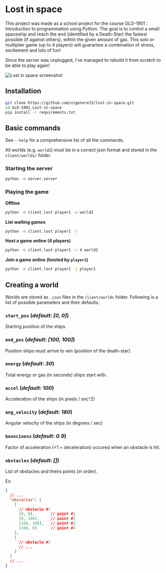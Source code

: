 # Lost in space

This project was made as a school project for the course GLO-1901 : Introduction to programmation using Python. The goal is to control a small spaceship and reach the end (identified by a Death-Star) the fastest possible (if against others), within the given amount of gas. This solo or multiplier game (up to 4 players) will guarantee a combination of stress, excitement and lots of fun!

Since the server was unplugged, I've managed to rebuild it from scratch to be able to play again!

![Lost in space screenshot](https://user-images.githubusercontent.com/32545895/57194913-8011e500-6f1a-11e9-8582-dcb49983ba1e.png)

## Installation

```bash
git clone https://github.com/vigenere23/lost-in-space.git
cd GLO-1901_Lost-in-space
pip install -r requirements.txt
```

## Basic commands

See `--help` for a comprehensive list of all the commands.

All worlds (e.g. `world2`) must be in a correct json format and stored in the `client/worlds/` folder.

### Starting the server

```bash
python -m server.server
```

### Playing the game

**Offline**
```bash
python -m client.lost player1 -o world2
```

**List waiting games**
```bash
python -m client.lost player1 -l
```

**Host a game online (4 players)**
```bash
python -m client.lost player1 -c 4 world2
```

**Join a game online (hosted by `player1`)**
```bash
python -m client.lost player1 -j player1
```

## Creating a world

Worlds are stored as `.json` files in the `client/worlds` folder. Following is a list of possible parameters and their defaults. 

### `start_pos` (*default: [0, 0]*)

Starting position of the ships. 

### `end_pos` (*default: [100, 100]*)

Position ships must arrive to win (position of the death-star). 

### `energy` (*default: 30*)

Total energy or gas (in seconds) ships start with. 

### `accel` (*default: 100*)

Acceleration of the ships (in pixels / sec^2)

### `ang_velocity` (*default: 180*)

Angular velocity of the ships (in degrees / sec)

### `bounciness` (*default: 0.9*)

Factor of acceleration (<1 = deceleration) occured when an obstacle is hit. 

### `obstacles` (*default: []*)

List of obstacles and theirs points (in order).

Ex: 

```json
{
  // ...
  "obstacles": [
    [
      // obstacle #1
      [0, 0],       // point #1
      [0, 100],     // point #2
      [100, 100],   // point #3
      [100, 0]      // point #4
    ],
    [
      // obstacle #2
      // ...
    ]
  ]
  // ...
}
```
